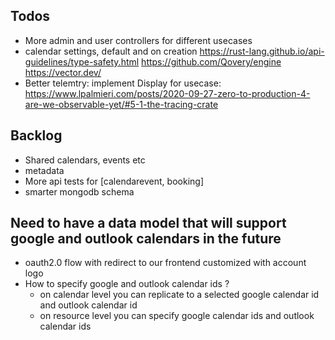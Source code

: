 
## Todos

- More admin and user controllers for different usecases
- calendar settings, default and on creation
https://rust-lang.github.io/api-guidelines/type-safety.html
https://github.com/Qovery/engine
https://vector.dev/
- Better telemtry: implement Display for usecase: https://www.lpalmieri.com/posts/2020-09-27-zero-to-production-4-are-we-observable-yet/#5-1-the-tracing-crate

## Backlog

- Shared calendars, events etc
- metadata
- More api tests for [calendarevent, booking]
- smarter mongodb schema

## Need to have a data model that will support google and outlook calendars in the future

- oauth2.0 flow with redirect to our frontend customized with account logo
- How to specify google and outlook calendar ids ?
  - on calendar level you can replicate to a selected google calendar id and outlook calendar id
  - on resource level you can specify google calendar ids and outlook calendar ids
